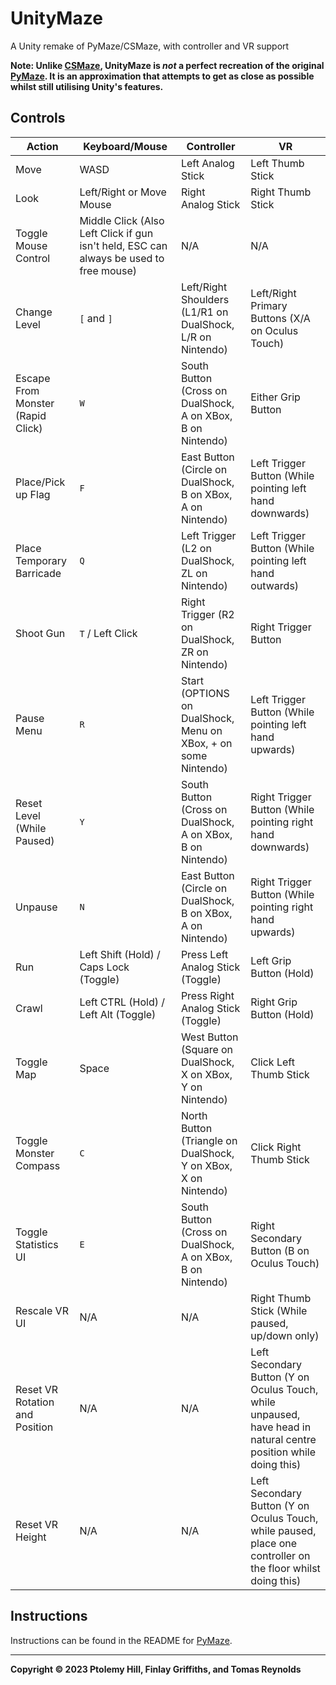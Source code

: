 # UnityMaze

A Unity remake of PyMaze/CSMaze, with controller and VR support

**Note: Unlike [CSMaze](https://github.com/TollyH/CSMaze), UnityMaze is *not* a perfect recreation of the original [PyMaze](https://github.com/TollyH/pymaze). It is an approximation that attempts to get as close as possible whilst still utilising Unity's features.**

## Controls

| Action | Keyboard/Mouse | Controller | VR |
|--------|----------------|------------|----|
| Move | WASD | Left Analog Stick | Left Thumb Stick |
| Look | Left/Right or Move Mouse | Right Analog Stick | Right Thumb Stick |
| Toggle Mouse Control | Middle Click (Also Left Click if gun isn't held, ESC can always be used to free mouse) | N/A | N/A |
| Change Level | `[` and `]` | Left/Right Shoulders (L1/R1 on DualShock, L/R on Nintendo) | Left/Right Primary Buttons (X/A on Oculus Touch) |
| Escape From Monster (Rapid Click) | `W` | South Button (Cross on DualShock, A on XBox, B on Nintendo) | Either Grip Button |
| Place/Pick up Flag | `F` | East Button (Circle on DualShock, B on XBox, A on Nintendo) | Left Trigger Button (While pointing left hand downwards) |
| Place Temporary Barricade | `Q` | Left Trigger (L2 on DualShock, ZL on Nintendo) | Left Trigger Button (While pointing left hand outwards) |
| Shoot Gun | `T` / Left Click | Right Trigger (R2 on DualShock, ZR on Nintendo) | Right Trigger Button |
| Pause Menu | `R` | Start (OPTIONS on DualShock, Menu on XBox, + on some Nintendo) | Left Trigger Button (While pointing left hand upwards) |
| Reset Level (While Paused) | `Y` | South Button (Cross on DualShock, A on XBox, B on Nintendo) | Right Trigger Button (While pointing right hand downwards) |
| Unpause | `N` | East Button (Circle on DualShock, B on XBox, A on Nintendo) | Right Trigger Button (While pointing right hand upwards) |
| Run | Left Shift (Hold) / Caps Lock (Toggle) | Press Left Analog Stick (Toggle) | Left Grip Button (Hold) |
| Crawl | Left CTRL (Hold) / Left Alt (Toggle) | Press Right Analog Stick (Toggle) | Right Grip Button (Hold) |
| Toggle Map | Space | West Button (Square on DualShock, X on XBox, Y on Nintendo) | Click Left Thumb Stick |
| Toggle Monster Compass | `C` | North Button (Triangle on DualShock, Y on XBox, X on Nintendo) | Click Right Thumb Stick |
| Toggle Statistics UI | `E` | South Button (Cross on DualShock, A on XBox, B on Nintendo) | Right Secondary Button (B on Oculus Touch) |
| Rescale VR UI | N/A | N/A | Right Thumb Stick (While paused, up/down only) |
| Reset VR Rotation and Position | N/A | N/A | Left Secondary Button (Y on Oculus Touch, while unpaused, have head in natural centre position while doing this) |
| Reset VR Height | N/A | N/A | Left Secondary Button (Y on Oculus Touch, while paused, place one controller on the floor whilst doing this) |

## Instructions

Instructions can be found in the README for [PyMaze](https://github.com/TollyH/pymaze).

---

**Copyright © 2023  Ptolemy Hill, Finlay Griffiths, and Tomas Reynolds**
